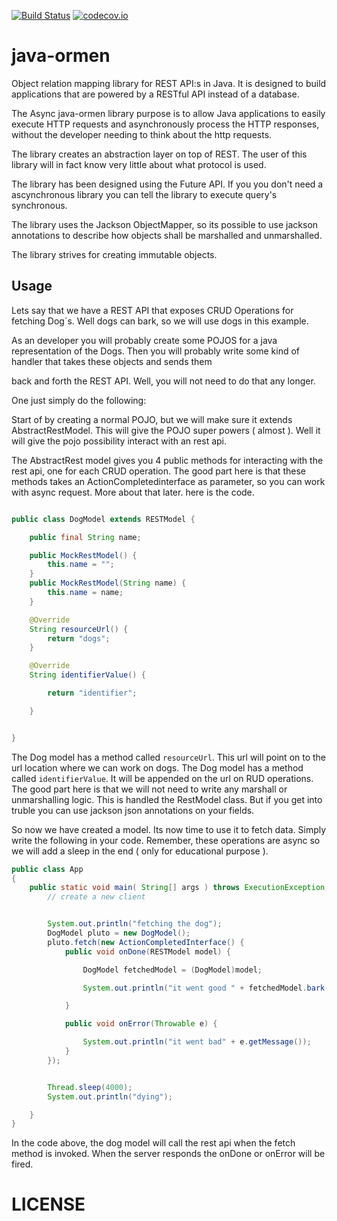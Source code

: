 [![Build Status](https://travis-ci.org/code-brewery/untappd.svg?branch=master)](https://travis-ci.org/code-brewery/java-ormen)
[![codecov.io](http://codecov.io/github/code-brewery/java-ormen/coverage.svg?branch=master)](http://codecov.io/github/code-brewery/java-ormen?branch=master)
# java-ormen
Object relation mapping library for REST API:s in Java. It is designed to build applications that are powered by a RESTful API instead of a database. 

The Async java-ormen library purpose is to allow Java applications to easily execute HTTP requests and asynchronously process the HTTP responses, without the developer needing to think about the http requests. 

The library creates an abstraction layer on top of REST. The user of this library will in fact know very little about what protocol is used. 

The library has been designed using the Future API. If you you don't need a ascynchronous library you can tell the library to execute query's synchronous.  

The library uses the Jackson ObjectMapper, so its possible to use jackson annotations to describe how objects shall be marshalled and unmarshalled. 

The library strives for creating immutable objects.

## Usage

Lets say that we have a REST API that exposes CRUD Operations for fetching Dog´s. Well dogs can bark, so we will use dogs in this example.
 
As an developer you will probably create some POJOS for a java representation of the Dogs. Then you will probably write some kind of handler that takes these objects and sends them

back and forth the REST API. Well, you will not need to do that any longer. 


One just simply do the following:
 
Start of by creating a normal POJO, but we will make sure it extends AbstractRestModel. This will give the POJO super powers ( almost ).  Well it will give the pojo possibility interact with an rest api. 
 
The AbstractRest model gives you  4 public methods for interacting with the rest api, one for each CRUD operation. The good part here is that these methods takes an ActionCompletedinterface as parameter, so you can work with async request. More about that later. here is the code.


```java

public class DogModel extends RESTModel {

    public final String name;

    public MockRestModel() {
        this.name = "";
    }
    public MockRestModel(String name) {
        this.name = name;
    }

    @Override
    String resourceUrl() {
        return "dogs";
    }

    @Override
    String identifierValue() {

        return "identifier";

    }


}

```


The Dog model has a method called ```resourceUrl```. This url will point on to the url location where we can work on dogs. The Dog model has a method called  ```identifierValue```. It will be appended on the url on RUD operations.  The good part here is that we will not need to write any marshall or unmarshalling logic. This is handled the RestModel class. But if you get into truble you can use jackson json annotations on your fields. 


So now we have created a model. Its now time to use it to fetch data. Simply write the following in your code. Remember, these operations are async so we will add a sleep in the end ( only for educational purpose ).


```java
public class App
{
    public static void main( String[] args ) throws ExecutionException, InterruptedException, IOException {
        // create a new client


        System.out.println("fetching the dog");
        DogModel pluto = new DogModel();
        pluto.fetch(new ActionCompletedInterface() {
            public void onDone(RESTModel model) {

                DogModel fetchedModel = (DogModel)model;

                System.out.println("it went good " + fetchedModel.bark());

            }

            public void onError(Throwable e) {

                System.out.println("it went bad" + e.getMessage());
            }
        });


        Thread.sleep(4000);
        System.out.println("dying");

    }
}
```

In the code above, the dog model will call the rest api when the fetch method is invoked. When the server responds the onDone or onError will be fired.



# LICENSE
